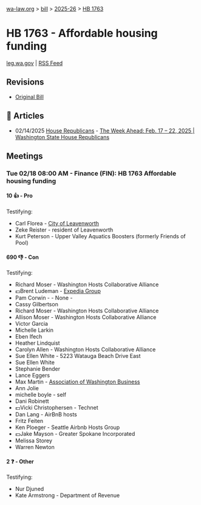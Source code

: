 [wa-law.org](/) > [bill](/bill/) > [2025-26](/bill/2025-26/) > [HB 1763](/bill/2025-26/hb/1763/)

# HB 1763 - Affordable housing funding
[leg.wa.gov](https://app.leg.wa.gov/billsummary?BillNumber=1763&Year=2025&Initiative=false) | [RSS Feed](./rss.xml)

## Revisions
* [Original Bill](1/)

## 📰 Articles
* 02/14/2025 [House Republicans](/org/house_republicans/) - [The Week Ahead: Feb. 17 – 22, 2025 | Washington State House Republicans](https://houserepublicans.wa.gov/week/the-week-ahead-feb-17-22-2025/#:~:text=HB%201763)

## Meetings
### Tue 02/18 08:00 AM - Finance (FIN): HB 1763 Affordable housing funding
#### 10 👍 - Pro
Testifying:
* Carl Florea - [City of Leavenworth](/org/city_of_leavenworth/)
* Zeke Reister - resident of Leavenworth
* Kurt Peterson - Upper Valley Aquatics Boosters (formerly Friends of Pool)

#### 690 👎 - Con
Testifying:
* Richard Moser - Washington Hosts Collaborative Alliance
* 💵Brent Ludeman - [Expedia Group](/org/expedia_group/)
* Pam Corwin - - None -
* Cassy Gilbertson
* Richard Moser - Washington Hosts Collaborative Alliance
* Allison Moser - Washington Hosts Collaborative Alliance
* Victor Garcia
* Michelle Larkin
* Eben Ifech
* Heather Lindquist
* Carolyn Allen - Washington Hosts Collaborative Alliance
* Sue Ellen White - 5223 Watauga Beach Drive East
* Sue Ellen White
* Stephanie Bender
* Lance Eggers
* Max Martin - [Association of Washington Business](/org/association_of_washington_business/)
* Ann Jolie
* michelle boyle - self
* Dani Robinett
* 💵Vicki Christophersen - Technet
* Dan Lang - AirBnB hosts
* Fritz Feiten
* Ken Ploeger - Seattle Airbnb Hosts Group
* 💵Jake Mayson - Greater Spokane Incorporated
* Melissa Storey
* Warren Newton

#### 2 ❓ - Other
Testifying:
* Nur Djuned
* Kate Armstrong - Department of Revenue
